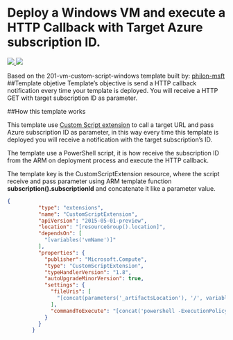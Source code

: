 # Deploy a Windows VM and execute a HTTP Callback with Target Azure subscription ID.

<a href="https://portal.azure.com/#create/Microsoft.Template/uri/https%3A%2F%2Fraw.githubusercontent.com%2Fliarjo%2FCustomScriptExtensionCallBack%2Fmaster%2Fazuredeploy.json" target="_blank">
    <img src="http://azuredeploy.net/deploybutton.png"/>
</a>
<a href="http://armviz.io/#/?load=https%3A%2F%2Fraw.githubusercontent.com%2Fliarjo%2FCustomScriptExtensionCallBack%2Fmaster%2Fazuredeploy.json" target="_blank">
    <img src="http://armviz.io/visualizebutton.png"/>
</a>


Based on the 201-vm-custom-script-windows template built by: [philon-msft](https://github.com/philon-msft)
##Template objetive
Template’s objective is send a HTTP callback notification every time your template is deployed. You will receive a HTTP GET with target subscription ID as parameter.

##How this template works

This template use [Custom Script extension](https://azure.microsoft.com/en-us/documentation/articles/virtual-machines-windows-extensions-customscript/) to call a target URL and pass Azure subscription ID as parameter, in this way every time this template is deployed you will receive a notification with the target subscription’s ID.

The template use a PowerShell script, it is how receive the subscription ID from the ARM on deployment process and execute the HTTP callback.

The template key is the CustomScriptExtension resource, where the script receive and pass parameter using ARM template function **subscription().subscriptionId** and concatenate it like a parameter value.


```json
{
          "type": "extensions",
          "name": "CustomScriptExtension",
          "apiVersion": "2015-05-01-preview",
          "location": "[resourceGroup().location]",
          "dependsOn": [
            "[variables('vmName')]"
          ],
          "properties": {
            "publisher": "Microsoft.Compute",
            "type": "CustomScriptExtension",
            "typeHandlerVersion": "1.8",
            "autoUpgradeMinorVersion": true,
            "settings": {
              "fileUris": [
                "[concat(parameters('_artifactsLocation'), '/', variables('ScriptFolder'), '/', variables('ScriptFileName'), parameters('_artifactsLocationSasToken'))]"
              ],
              "commandToExecute": "[concat('powershell -ExecutionPolicy Unrestricted -File ', variables('ScriptFolder'), '/', variables('ScriptFileName'), ' -subID ', subscription().subscriptionId)]"
            }
          }
        }
```
